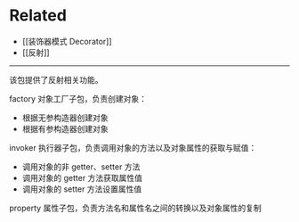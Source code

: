 # Related

- [[装饰器模式 Decorator]]
- [[反射]]

---

该包提供了反射相关功能。

factory 对象工厂子包，负责创建对象：

- 根据无参构造器创建对象
- 根据有参构造器创建对象

invoker 执行器子包，负责调用对象的方法以及对象属性的获取与赋值：

- 调用对象的非 getter、setter 方法
- 调用对象的 getter 方法获取属性值
- 调用对象的 setter 方法设置属性值

property 属性子包，负责方法名和属性名之间的转换以及对象属性的复制
